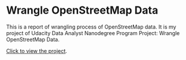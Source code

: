 # Wrangle OpenStreetMap Data

This is a report of wrangling process of OpenStreetMap data. It is my project of Udacity Data Analyst Nanodegree Program Project: Wrangle OpenStreetMap Data.



[Click to view the project](udacity-dand-p2-investigate-a-dataset.ipynb).